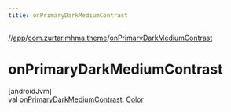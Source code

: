 ```yaml
---
title: onPrimaryDarkMediumContrast
---
```

//[app](../../index.html)/[com.zurtar.mhma.theme](index.html)/[onPrimaryDarkMediumContrast](on-primary-dark-medium-contrast.html)



# onPrimaryDarkMediumContrast



[androidJvm]\
val [onPrimaryDarkMediumContrast](on-primary-dark-medium-contrast.html): [Color](https://developer.android.com/reference/kotlin/androidx/compose/ui/graphics/Color.html)



